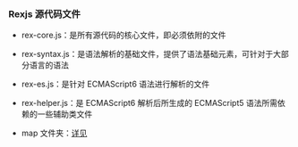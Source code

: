 ### Rexjs 源代码文件

- rex-core.js：是所有源代码的核心文件，即必须依附的文件

- rex-syntax.js：是语法解析的基础文件，提供了语法基础元素，可针对于大部分语言的语法

- rex-es.js：是针对 ECMAScript6 语法进行解析的文件

- rex-helper.js：是 ECMAScript6 解析后所生成的 ECMAScript5 语法所需依赖的一些辅助类文件

- map 文件夹：[详见](map/ReadMe.md)